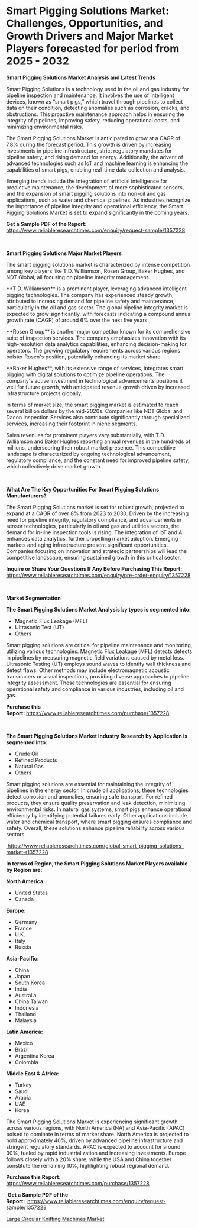<p><h1>Smart Pigging Solutions Market: Challenges, Opportunities, and Growth Drivers and Major Market Players forecasted for period from 2025 - 2032</h1></p><p><strong>Smart Pigging Solutions Market Analysis and Latest Trends</strong></p>
<p><p>Smart Pigging Solutions is a technology used in the oil and gas industry for pipeline inspection and maintenance. It involves the use of intelligent devices, known as “smart pigs,” which travel through pipelines to collect data on their condition, detecting anomalies such as corrosion, cracks, and obstructions. This proactive maintenance approach helps in ensuring the integrity of pipelines, improving safety, reducing operational costs, and minimizing environmental risks.</p><p>The Smart Pigging Solutions Market is anticipated to grow at a CAGR of 7.8% during the forecast period. This growth is driven by increasing investments in pipeline infrastructure, strict regulatory mandates for pipeline safety, and rising demand for energy. Additionally, the advent of advanced technologies such as IoT and machine learning is enhancing the capabilities of smart pigs, enabling real-time data collection and analysis. </p><p>Emerging trends include the integration of artificial intelligence for predictive maintenance, the development of more sophisticated sensors, and the expansion of smart pigging solutions into non-oil and gas applications, such as water and chemical pipelines. As industries recognize the importance of pipeline integrity and operational efficiency, the Smart Pigging Solutions Market is set to expand significantly in the coming years.</p></p>
<p><strong>Get a Sample PDF of the Report:&nbsp;</strong> <a href="https://www.reliableresearchtimes.com/enquiry/request-sample/1357228?utm_campaign=2007&utm_medium=2&utm_source=Github&utm_content=ia&utm_term=24022025&utm_id=smart-pigging-solutions">https://www.reliableresearchtimes.com/enquiry/request-sample/1357228</a></p>
<p>&nbsp;</p>
<p><strong>Smart Pigging Solutions Major Market Players</strong></p>
<p><p>The smart pigging solutions market is characterized by intense competition among key players like T.D. Williamson, Rosen Group, Baker Hughes, and NDT Global, all focusing on pipeline integrity management. </p><p>**T.D. Williamson** is a prominent player, leveraging advanced intelligent pigging technologies. The company has experienced steady growth, attributed to increasing demand for pipeline safety and maintenance, particularly in the oil and gas sector. The global pipeline integrity market is expected to grow significantly, with forecasts indicating a compound annual growth rate (CAGR) of around 6% over the next five years. </p><p>**Rosen Group** is another major competitor known for its comprehensive suite of inspection services. The company emphasizes innovation with its high-resolution data analytics capabilities, enhancing decision-making for operators. The growing regulatory requirements across various regions bolster Rosen's position, potentially enhancing its market share.</p><p>**Baker Hughes**, with its extensive range of services, integrates smart pigging with digital solutions to optimize pipeline operations. The company's active investment in technological advancements positions it well for future growth, with anticipated revenue growth driven by increased infrastructure projects globally.</p><p>In terms of market size, the smart pigging market is estimated to reach several billion dollars by the mid-2020s. Companies like NDT Global and Dacon Inspection Services also contribute significantly through specialized services, increasing their footprint in niche segments.</p><p>Sales revenues for prominent players vary substantially, with T.D. Williamson and Baker Hughes reporting annual revenues in the hundreds of millions, underscoring their robust market presence. This competitive landscape is characterized by ongoing technological advancement, regulatory compliance, and the constant need for improved pipeline safety, which collectively drive market growth.</p></p>
<p>&nbsp;</p>
<p><strong>What Are The Key Opportunities For Smart Pigging Solutions Manufacturers?</strong></p>
<p><p>The Smart Pigging Solutions market is set for robust growth, projected to expand at a CAGR of over 8% from 2023 to 2030. Driven by the increasing need for pipeline integrity, regulatory compliance, and advancements in sensor technologies, particularly in oil and gas and utilities sectors, the demand for in-line inspection tools is rising. The integration of IoT and AI enhances data analytics, further propelling market adoption. Emerging markets and aging infrastructure present significant opportunities. Companies focusing on innovation and strategic partnerships will lead the competitive landscape, ensuring sustained growth in this critical sector.</p></p>
<p><strong>Inquire or Share Your Questions If Any Before Purchasing This Report:</strong> <a href="https://www.reliableresearchtimes.com/enquiry/pre-order-enquiry/1357228?utm_campaign=2007&utm_medium=2&utm_source=Github&utm_content=ia&utm_term=24022025&utm_id=smart-pigging-solutions">https://www.reliableresearchtimes.com/enquiry/pre-order-enquiry/1357228</a></p>
<p>&nbsp;</p>
<p><strong>Market Segmentation</strong></p>
<p><strong>The Smart Pigging Solutions Market Analysis by types is segmented into:</strong></p>
<p><ul><li>Magnetic Flux Leakage (MFL)</li><li>Ultrasonic Test (UT)</li><li>Others</li></ul></p>
<p><p>Smart pigging solutions are critical for pipeline maintenance and monitoring, utilizing various technologies. Magnetic Flux Leakage (MFL) detects defects in pipelines by measuring magnetic field variations caused by metal loss. Ultrasonic Testing (UT) employs sound waves to identify wall thickness and detect flaws. Other methods may include electromagnetic acoustic transducers or visual inspections, providing diverse approaches to pipeline integrity assessment. These technologies are essential for ensuring operational safety and compliance in various industries, including oil and gas.</p></p>
<p><strong>Purchase this Report:&nbsp;</strong><a href="https://www.reliableresearchtimes.com/purchase/1357228?utm_campaign=2007&utm_medium=2&utm_source=Github&utm_content=ia&utm_term=24022025&utm_id=smart-pigging-solutions">https://www.reliableresearchtimes.com/purchase/1357228</a></p>
<p>&nbsp;</p>
<p><strong>The Smart Pigging Solutions Market Industry Research by Application is segmented into:</strong></p>
<p><ul><li>Crude Oil</li><li>Refined Products</li><li>Natural Gas</li><li>Others</li></ul></p>
<p><p>Smart pigging solutions are essential for maintaining the integrity of pipelines in the energy sector. In crude oil applications, these technologies detect corrosion and anomalies, ensuring safe transport. For refined products, they ensure quality preservation and leak detection, minimizing environmental risks. In natural gas systems, smart pigs enhance operational efficiency by identifying potential failures early. Other applications include water and chemical transport, where smart pigging ensures compliance and safety. Overall, these solutions enhance pipeline reliability across various sectors.</p></p>
<p><a href="https://www.reliableresearchtimes.com/global-smart-pigging-solutions-market-r1357228?utm_campaign=2007&utm_medium=2&utm_source=Github&utm_content=ia&utm_term=24022025&utm_id=smart-pigging-solutions">&nbsp;https://www.reliableresearchtimes.com/global-smart-pigging-solutions-market-r1357228</a></p>
<p><strong>In terms of Region, the Smart Pigging Solutions Market Players available by Region are:</strong></p>
<p>
    <p> <strong> North America: </strong>
        <ul>
            <li>United States</li>
            <li>Canada</li>
        </ul>
        </p> 
    <p> <strong> Europe: </strong>
        <ul>
            <li>Germany</li>
            <li>France</li>
            <li>U.K.</li>
            <li>Italy</li>
            <li>Russia</li>
        </ul>
        </p> 
    <p> <strong> Asia-Pacific: </strong>
        <ul>
            <li>China</li>
            <li>Japan</li>
            <li>South Korea</li>
            <li>India</li>
            <li>Australia</li>
            <li>China Taiwan</li>
            <li>Indonesia</li>
            <li>Thailand</li>
            <li>Malaysia</li>
        </ul>
        </p> 
    <p> <strong> Latin America: </strong>
        <ul>
            <li>Mexico</li>
            <li>Brazil</li>
            <li>Argentina Korea</li>
            <li>Colombia</li>
        </ul>
        </p> 
    <p> <strong> Middle East & Africa: </strong>
        <ul>
            <li>Turkey</li>
            <li>Saudi</li>
            <li>Arabia</li>
            <li>UAE</li>
            <li>Korea</li>
        </ul>
    </p>
    </p>
<p><p>The Smart Pigging Solutions Market is experiencing significant growth across various regions, with North America (NA) and Asia-Pacific (APAC) poised to dominate in terms of market share. North America is projected to hold approximately 40%, driven by advanced pipeline infrastructure and stringent regulatory standards. APAC is expected to account for around 30%, fueled by rapid industrialization and increasing investments. Europe follows closely with a 20% share, while the USA and China together constitute the remaining 10%, highlighting robust regional demand.</p></p>
<p><strong>Purchase this Report: </strong><a href="https://www.reliableresearchtimes.com/purchase/1357228?utm_campaign=2007&utm_medium=2&utm_source=Github&utm_content=ia&utm_term=24022025&utm_id=smart-pigging-solutions">https://www.reliableresearchtimes.com/purchase/1357228</a></p>
<p>&nbsp;<strong>Get a Sample PDF of the Report:&nbsp;&nbsp;</strong><a href="https://www.reliableresearchtimes.com/enquiry/request-sample/1357228?utm_campaign=2007&utm_medium=2&utm_source=Github&utm_content=ia&utm_term=24022025&utm_id=smart-pigging-solutions">https://www.reliableresearchtimes.com/enquiry/request-sample/1357228</a></p>
<p><strong></strong></p>
<p><p><a href="https://github.com/angelajermaine/Market-Research-Report-List-6/blob/main/large-circular-knitting-machines-market.md?utm_campaign=2007&utm_medium=2&utm_source=Github&utm_content=ia&utm_term=24022025&utm_id=smart-pigging-solutions">Large Circular Knitting Machines Market</a></p></p>